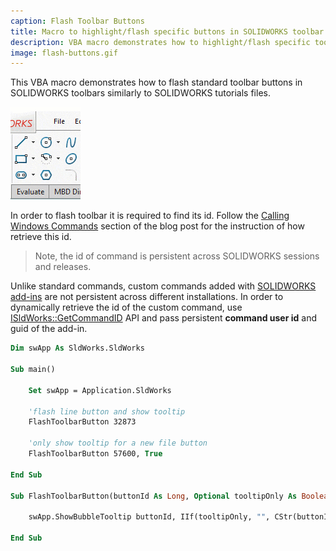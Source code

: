 ```yaml
---
caption: Flash Toolbar Buttons
title: Macro to highlight/flash specific buttons in SOLIDWORKS toolbar
description: VBA macro demonstrates how to highlight/flash specific toolbar button by id in SOLIDWORKS toolbar
image: flash-buttons.gif
---
```

This VBA macro demonstrates how to flash standard toolbar buttons in SOLIDWORKS toolbars similarly to SOLIDWORKS tutorials files.

![Flashing sketch line command](flash-buttons.gif)

In order to flash toolbar it is required to find its id. Follow the [Calling Windows Commands](https://blog.codestack.net/missing-solidworks-api-command#calling-windows-command) section of the blog post for the instruction of how retrieve this id.

> Note, the id of command is persistent across SOLIDWORKS sessions and releases.

Unlike standard commands, custom commands added with [SOLIDWORKS add-ins](/docs/codestack/solidworks-api/getting-started/add-ins/) are not persistent across different installations. In order to dynamically retrieve the id of the custom command, use [ISldWorks::GetCommandID](https://help.solidworks.com/2017/english/api/sldworksapi/SolidWorks.Interop.sldworks~SolidWorks.Interop.sldworks.ISldWorks~GetCommandID.html) API and pass persistent **command user id** and guid of the add-in.

~~~ vb
Dim swApp As SldWorks.SldWorks

Sub main()

    Set swApp = Application.SldWorks
    
    'flash line button and show tooltip
    FlashToolbarButton 32873
    
    'only show tooltip for a new file button
    FlashToolbarButton 57600, True
    
End Sub

Sub FlashToolbarButton(buttonId As Long, Optional tooltipOnly As Boolean = False)
    
    swApp.ShowBubbleTooltip buttonId, IIf(tooltipOnly, "", CStr(buttonId)), 0, "", ""
    
End Sub
~~~

